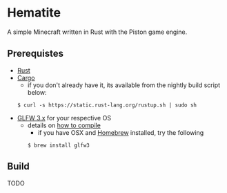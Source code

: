 # Hematite

A simple Minecraft written in Rust with the Piston game engine.

## Prerequistes
- [Rust](http://www.rust-lang.org/install.html)
- [Cargo](http://crates.io/)
  - if you don't already have it, its available from the nightly build script below:
  ~~~
  $ curl -s https://static.rust-lang.org/rustup.sh | sudo sh
  ~~~
- [GLFW 3.x](http://www.glfw.org/download.html) for your respective OS
  - details on [how to compile](http://www.glfw.org/docs/latest/compile.html)
    - if you have OSX and [Homebrew](http://brew.sh/) installed, try the following
    ~~~
    $ brew install glfw3
    ~~~

## Build

  TODO
